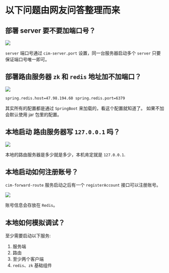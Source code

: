 # 以下问题由网友问答整理而来


## 部署 server 要不要加端口号？

![](https://ws2.sinaimg.cn/large/006tNbRwly1fymb41bob6j31g90c9dk6.jpg)

`server` 端口号通过 `cim-server.port` 设置，同一台服务器启动多个 `server` 只要保证端口号唯一即可。

## 部署路由服务器 `zk` 和 `redis` 地址加不加端口？

![](https://ws2.sinaimg.cn/large/006tNbRwly1fymb9wgo5hj31g909jjv6.jpg)


```
spring.redis.host=47.98.194.60 spring.redis.port=6379
```

其实所有的配置都是通过 `SpringBoot` 来加载的，看这个配置就知道了。
如果不加会默认使用 jar 包里的配置。


## 本地启动 路由服务器写 `127.0.0.1` 吗？

![](https://ws4.sinaimg.cn/large/006tNbRwly1fymbc9lzidj31g908g0xb.jpg)

本地的路由服务器是多少就是多少，本机肯定就是 `127.0.0.1`.


## 本地启动如何注册账号？

`cim-forward-route` 服务启动之后有一个 `registerAccount` 接口可以注册账号。

![](https://ws2.sinaimg.cn/large/006tNbRwly1fymbjn98f6j31bn0u0aff.jpg)

账号信息会存放在 `Redis`。


## 本地如何模拟调试？

至少需要启动以下服务:

1. 服务端
2. 路由
3. 至少两个客户端
4. `redis`、`zk` 基础组件